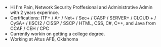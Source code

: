- Hi I'm Pain, Network Security Proffesional and Administrative Admin with 2 years experince.
- Certifications: ITF+ / A+ / Net+ / Sec+ / CASP / SERVER+ / CLOUD + / CySA+ / (ISC)2 / CISSP / SSCP / HTML, CSS, C#, C++, and Java from CCAF / CEH / CPC
- Currently workin on getting a college degree. 
- Working at Altus AFB, Oklahoma

<!---
PainKazage/PainKazage is a ✨ special ✨ repository because its `README.md` (this file) appears on your GitHub profile.
You can click the Preview link to take a look at your changes.
--->
